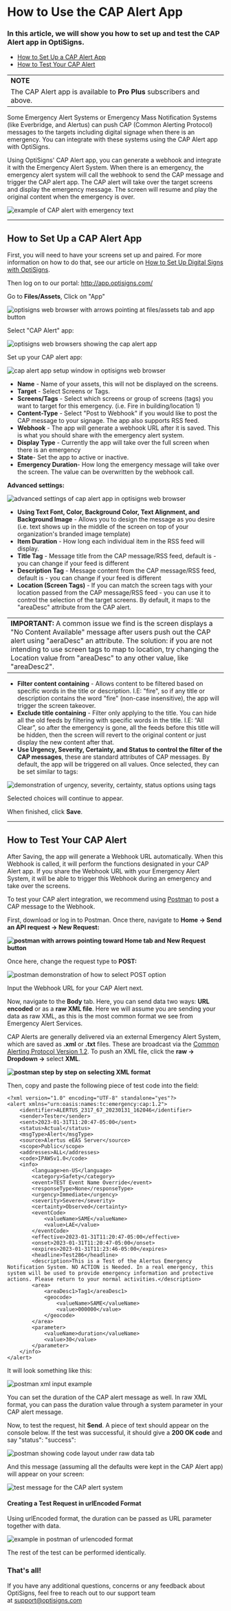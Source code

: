 # How to Use the CAP Alert App

### In this article, we will show you how to set up and test the CAP Alert app in OptiSigns.

* [How to Set Up a CAP Alert App](#Set)
* [How to Test Your CAP Alert](#Test)

|  |
| --- |
| **NOTE** |
| The CAP Alert app is available to **Pro Plus** subscribers and above. |

Some Emergency Alert Systems or Emergency Mass Notification Systems (like Everbridge, and Alertus) can push CAP (Common Alerting Protocol) messages to the targets including digital signage when there is an emergency. You can integrate with these systems using the CAP Alert app with OptiSigns.

Using OptiSigns' CAP Alert app, you can generate a webhook and integrate it with the Emergency Alert System. When there is an emergency, the emergency alert system will call the webhook to send the CAP message and trigger the CAP alert app. The CAP alert will take over the target screens and display the emergency message. The screen will resume and play the original content when the emergency is over.

![example of CAP alert with emergency text](https://support.optisigns.com/hc/article_attachments/6605782051731)

---

## How to Set Up a CAP Alert App

First, you will need to have your screens set up and paired. For more information on how to do that, see our article on [How to Set Up Digital Signs with OptiSigns](https://www.optisigns.com/blog/how-to-set-up-digital-signs-with-optisigns-and-amazon-fire-tv).

Then log on to our portal: <http://app.optisigns.com/>

Go to **Files/Assets**, Click on "App"

![optisigns web browser with arrows pointing at files/assets tab and app button](https://support.optisigns.com/hc/article_attachments/29815731038611)

Select "CAP Alert" app:

![optisigns web browsers showing the cap alert app](https://support.optisigns.com/hc/article_attachments/29815756561555)

Set up your CAP alert app:

![cap alert app setup window in optisigns web browser](https://support.optisigns.com/hc/article_attachments/33695686409235)

* **Name** - Name of your assets, this will not be displayed on the screens.
* **Target** - Select Screens or Tags.
* **Screens/Tags** - Select which screens or group of screens (tags) you want to target for this emergency. (i.e. Fire in building/location 1)
* **Content-Type** - Select "Post to Webhook" if you would like to post the CAP message to your signage. The app also supports RSS feed.
* **Webhook** - The app will generate a webhook URL after it is saved. This is what you should share with the emergency alert system.
* **Display Type** - Currently the app will take over the full screen when there is an emergency
* **State**- Set the app to active or inactive.
* **Emergency Duration**- How long the emergency message will take over the screen. The value can be overwritten by the webhook call.

**Advanced settings:**

![advanced settings of cap alert app in optisigns web browser](https://support.optisigns.com/hc/article_attachments/33695707675411)

* **Using Text Font, Color, Background Color, Text Alignment, and Background Image** - Allows you to design the message as you desire (i.e. text shows up in the middle of the screen on top of your organization's branded image template)
* **Item Duration** - How long each individual item in the RSS feed will display.
* **Title Tag** - Message title from the CAP message/RSS feed, default is <headline> - you can change if your feed is different
* **Description Tag** - Message content from the CAP message/RSS feed, default is <description> - you can change if your feed is different
* **Location (Screen Tags)** - If you can match the screen tags with your location passed from the CAP message/RSS feed - you can use it to control the selection of the target screens. By default, it maps to the "areaDesc" attribute from the CAP alert.

|  |
| --- |
| **IMPORTANT:** A common issue we find is the screen displays a "No Content Available" message after users push out the CAP alert using "aeraDesc" an attribute. The solution: if you are not intending to use screen tags to map to location, try changing the Location value from "areaDesc" to any other value, like "areaDesc2". |

* **Filter content containing** - Allows content to be filtered based on specific words in the title or description. I.E: "fire", so if any title or description contains the word "fire" (non-case insensitive), the app will trigger the screen takeover.
* **Exclude title containing** - Filter only applying to the title. You can hide all the old feeds by filtering with specific words in the title. I.E: “All Clear”, so after the emergency is gone, all the feeds before this title will be hidden, then the screen will revert to the original content or just display the new content after that.
* **Use Urgency, Severity, Certainty, and Status to control the filter of the CAP messages**, these are standard attributes of CAP messages. By default, the app will be triggered on all values. Once selected, they can be set similar to tags:

![demonstration of urgency, severity, certainty, status options using tags](https://support.optisigns.com/hc/article_attachments/33695707683987)

Selected choices will continue to appear.

When finished, click **Save**.

---

## How to Test Your CAP Alert

After Saving, the app will generate a Webhook URL automatically. When this Webhook is called, it will perform the functions designated in your CAP Alert app. If you share the Webhook URL with your Emergency Alert System, it will be able to trigger this Webhook during an emergency and take over the screens.

To test your CAP alert integration, we recommend using [Postman](https://www.postman.com/) to post a CAP message to the Webhook.

First, download or log in to Postman. Once there, navigate to **Home → Send an API request → New Request:**

**![postman with arrows pointing toward Home tab and New Request button](https://support.optisigns.com/hc/article_attachments/33695686427411)**

Once here, change the request type to **POST:**

![postman demonstration of how to select POST option](https://support.optisigns.com/hc/article_attachments/33695686435475)

Input the Webhook URL for your CAP Alert next.

Now, navigate to the **Body** tab. Here, you can send data two ways: **URL encoded** or as a **raw XML file**. Here we will assume you are sending your data as raw XML, as this is the most common format we see from Emergency Alert Services.

CAP Alerts are generally delivered via an external Emergency Alert System, which are saved as **.xml** or **.txt** files. These are broadcast via the [Common Alerting Protocol Version 1.2](https://docs.oasis-open.org/emergency/cap/v1.2/CAP-v1.2-os.html). To push an XML file, click the **raw → Dropdown →** select **XML**.

**![postman step by step on selecting XML format](https://support.optisigns.com/hc/article_attachments/33695686448403)**

Then, copy and paste the following piece of test code into the field:

```
<?xml version="1.0" encoding="UTF-8" standalone="yes"?>  
<alert xmlns="urn:oasis:names:tc:emergency:cap:1.2">  
    <identifier>ALERTUS_2317_67_20230131_162046</identifier>  
    <sender>Tester</sender>  
    <sent>2023-01-31T11:20:47-05:00</sent>  
    <status>Actual</status>  
    <msgType>Alert</msgType>  
    <source>Alertus eEAS Server</source>  
    <scope>Public</scope>  
    <addresses>ALL</addresses>  
    <code>IPAWSv1.0</code>  
    <info>  
        <language>en-US</language>  
        <category>Safety</category>  
        <event>TEST Event Name Override</event>  
        <responseType>None</responseType>  
        <urgency>Immediate</urgency>  
        <severity>Severe</severity>  
        <certainty>Observed</certainty>  
        <eventCode>  
            <valueName>SAME</valueName>  
            <value>LAE</value>  
        </eventCode>  
        <effective>2023-01-31T11:20:47-05:00</effective>  
        <onset>2023-01-31T11:20:47-05:00</onset>  
        <expires>2023-01-31T11:23:46-05:00</expires>  
        <headline>Test286</headline>  
        <description>This is a Test of the Alertus Emergency Notification System. NO ACTION is Needed. In a real emergency, this system will be used to provide emergency information and protective actions. Please return to your normal activities.</description>  
        <area>  
            <areaDesc1>Tag1</areaDesc1>  
            <geocode>  
                <valueName>SAME</valueName>  
                <value>000000</value>  
            </geocode>  
        </area>  
        <parameter>   
            <valueName>duration</valueName>   
            <value>30</value>   
        </parameter>   
    </info>  
</alert>
```

It will look something like this:

![postman xml input example](https://support.optisigns.com/hc/article_attachments/33695707719699)

You can set the duration of the CAP alert message as well. In raw XML format, you can pass the duration value through a system parameter in your CAP alert message.

Now, to test the request, hit **Send**. A piece of text should appear on the console below. If the test was successful, it should give a **200 OK code** and say "status": "success":

![postman showing code layout under raw data tab](https://support.optisigns.com/hc/article_attachments/33695707725715)

And this message (assuming all the defaults were kept in the CAP Alert app) will appear on your screen:

![test message for the CAP alert system](https://support.optisigns.com/hc/article_attachments/33695707733779)

#### Creating a Test Request in urlEncoded Format

Using urlEncoded format, the duration can be passed as URL parameter together with data.

![example in postman of urlencoded format](https://support.optisigns.com/hc/article_attachments/33696696479251)

The rest of the test can be performed identically.

### That's all!

If you have any additional questions, concerns or any feedback about OptiSigns, feel free to reach out to our support team at [support@optisigns.com](mailto:support@optisigns.com)